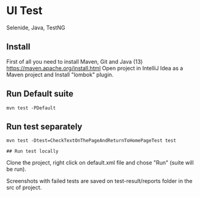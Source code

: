# UI Test 
Selenide, Java, TestNG

## Install
First of all you need to install Maven, Git and Java (13)
https://maven.apache.org/install.html
Open project in IntelliJ Idea as a Maven project and Install "lombok" plugin.


## Run Default suite
```
mvn test -PDefault
```
## Run test separately
```
mvn test -Dtest=CheckTextOnThePageAndReturnToHomePageTest test

## Run test locally
```
Clone the project, right click on default.xml file and chose "Run" (suite will be run).

Screenshots with failed tests are saved on test-result/reports folder in the src of project.